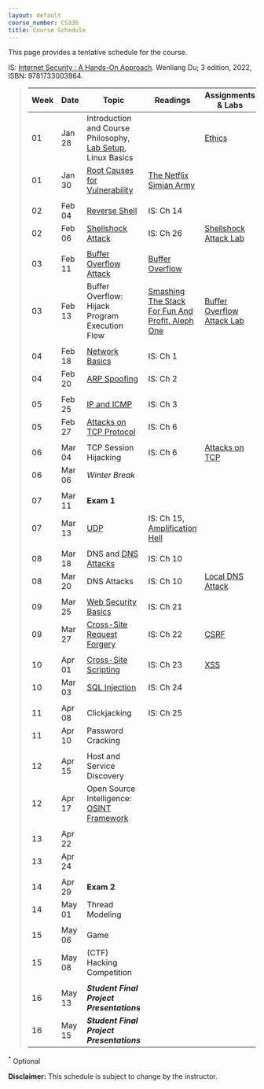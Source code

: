 ```yaml
---
layout: default
course_number: CS335
title: Course Schedule
---
```


This page provides a tentative schedule for the course.

IS: <a href="https://ycp.textbookx.com/book/Internet-Security-A-HandsOn-Approach/9781733003964/?course_id=4643336">Internet Security : A Hands-On Approach</a>. Wenliang Du; 3 edition, 2022, ISBN: 9781733003964.

>  Week    | Date     | Topic        | Readings   | Assignments & Labs                                  
> -------- | -------- | ------------ | ---------- | -------------------------------------
> 01 | Jan 28 | Introduction and Course Philosophy, [Lab Setup](../labs/setup.html), Linux Basics | | [Ethics](../assignments/ethics.html)
> 01 | Jan 30 | [Root Causes for Vulnerability](../slides/Reason_Vulnerability.pdf) | [The Netflix Simian Army](https://netflixtechblog.com/the-netflix-simian-army-16e57fbab116)
> | | | |
> 02 | Feb 04 | [Reverse Shell](../slides/Reverse_Shell.pdf) | IS: Ch 14 |
> 02 | Feb 06 | [Shellshock Attack](../slides/Shellshock.pdf) | IS: Ch 26 | [Shellshock Attack Lab](../labs/shellshock.html)
> | | | |
> 03 | Feb 11 | [Buffer Overflow Attack](../slides/Buffer_Overflow.pdf) | <a href=".\papers\buffer-overflow.pdf" target="_blank">Buffer Overflow</a> |
> 03 | Feb 13 | Buffer Overflow: Hijack Program Execution Flow | <a href="..\labs\buffer\stack_smashing.pdf" target="_blank">Smashing The Stack For Fun And Profit, Aleph One</a> | [Buffer Overflow Attack Lab](../labs/buffer_overflow.html)
> | | | |
> 04 | Feb 18 | [Network Basics](../slides/Network_Basics.pdf) | IS: Ch 1 |
> 04 | Feb 20 | [ARP Spoofing](../slides/MAC_ARP.pdf) | IS: Ch 2 |
> | | | |
> 05 | Feb 25 | [IP and ICMP](../slides/IP_ICMP.pdf) | IS: Ch 3 |
> 05 | Feb 27 | [Attacks on TCP Protocol](../slides/TCP_Attack.pdf) | IS: Ch 6 |
> | | | |
> 06 | Mar 04 | TCP Session Hijacking | IS: Ch 6 | [Attacks on TCP](../labs/tcp_attack.html)
> 06 | Mar 06 | _Winter Break_ | |
> | | | |
> 07 | Mar 11 | __Exam 1__ | |
> 07 | Mar 13 | [UDP](../slides/UDP.pdf)  | IS: Ch 15, <a href=".\papers\amplification-ndss2014.pdf" target="_blank">Amplification Hell</a> |
> | | | |
> 08 | Mar 18 | DNS and [DNS Attacks](../slides/DNS_Attacks.pdf) | IS: Ch 10 | |
> 08 | Mar 20 | DNS Attacks | IS: Ch 10 | [Local DNS Attack](../labs/dns_attack.html)
> | | | |
> 09 | Mar 25 | [Web Security Basics](../slides/Web_Security_Basics.pdf) | IS: Ch 21 |
> 09 | Mar 27 | [Cross-Site Request Forgery](../slides/Web_CSRF.pdf) | IS: Ch 22 | [CSRF](../labs/csrf.html)
> | | | |
> 10 | Apr 01 | [Cross-Site Scripting](../slides/Web_XSS.pdf) | IS: Ch 23 | [XSS](../labs/xss_attack.html)
> 10 | Mar 03 | [SQL Injection](../slides/Web_SQL_Injection.pdf) | IS: Ch 24 |
> | | | |
> 11 | Apr 08 | Clickjacking  | IS: Ch 25 |
> 11 | Apr 10 | Password Cracking | |
> | | | |
> 12 | Apr 15 | Host and Service Discovery | |
> 12 | Apr 17 | Open Source Intelligence: <a href="https://osintframework.com/" target="_blank">OSINT Framework</a> | |
> | | | |
> 13 | Apr 22 | | |
> 13 | Apr 24 | | |
> | | | |
> 14 | Apr 29 | __Exam 2__ | |
> 14 | May 01 | Thread Modeling | |
> | | | |
> 15 | May 06 | Game | |
> 15 | May 08 | (CTF) Hacking Competition | |
> | | | |
> 16 | May 13 | *__Student Final Project Presentations__* | | 
> 16 | May 15 | *__Student Final Project Presentations__* | |

<sup>*</sup> Optional 

**Disclaimer:** This schedule is subject to change by the instructor.
